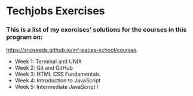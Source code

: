 # Techjobs Exercises

### This is a list of my exercises' solutions for the courses in this program on:
https://snoseeds.github.io/inf-paces-school/courses

* Week 1: Terminal and UNIX
* Week 2: Git and GitHub
* Week 3: HTML CSS Fundamentals
* Week 4: Introduction to JavaScript
* Week 5: Intermediate JavaScript I
